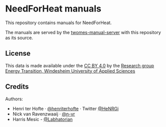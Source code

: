 # NeedForHeat manuals

This repository contains manuals for NeedForHeat.

The manuals are served by the [twomes-manual-server](https://github.com/energietransitie/twomes-manual-server) with this repository as its source.

## License
This data is made available under the [CC BY 4.0](./LICENSE.md) by the [Research group Energy Transition, Windesheim University of Applied Sciences](https://windesheim.nl/energietransitie) 

## Credits

Authors:
* Henri ter Hofte · [@henriterhofte](https://github.com/henriterhofte) · Twitter [@HeNRGi](https://twitter.com/HeNRGi)
* Nick van Ravenzwaaij · [@n-vr](https://github.com/n-vr)
* Harris Mesic - [@Labhatorian](https://github.com/Labhatorian)
